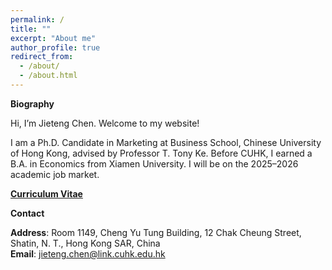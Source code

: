 ```yaml
---
permalink: /
title: ""
excerpt: "About me"
author_profile: true
redirect_from: 
  - /about/
  - /about.html
---
```

**Biography**

Hi, I’m Jieteng Chen. Welcome to my website!

I am a Ph.D. Candidate in Marketing at Business School, Chinese University of Hong Kong, advised by Professor T. Tony Ke. Before CUHK, I earned a B.A. in Economics from Xiamen University. I will be on the 2025–2026 academic job market.


[**Curriculum Vitae**](https://jietengchen.github.io/files/CV.pdf)



**Contact**

**Address**: Room 1149, Cheng Yu Tung Building, 12 Chak Cheung Street, Shatin, N. T., Hong Kong SAR, China  \
**Email**: [jieteng.chen@link.cuhk.edu.hk](mailto:jieteng.chen@link.cuhk.edu.hk)  

